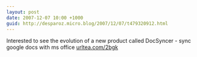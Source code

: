 ```yaml
---
layout: post
date: 2007-12-07 10:00 +1000
guid: http://desparoz.micro.blog/2007/12/07/t479320912.html
---
```

Interested to see the evolution of a new product called DocSyncer - sync google docs with ms office [urltea.com/2bgk](http://urltea.com/2bgk)
